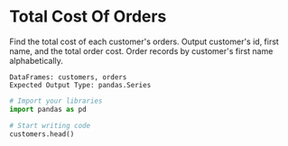 # Total Cost Of Orders

Find the total cost of each customer's orders. Output customer's id, first name, and the total order cost. Order records by customer's first name alphabetically.

```
DataFrames: customers, orders
Expected Output Type: pandas.Series
```

```python
# Import your libraries
import pandas as pd

# Start writing code
customers.head()
```